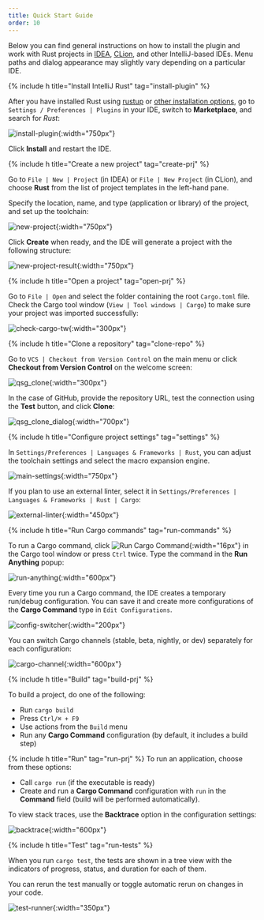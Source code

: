 ```yaml
---
title: Quick Start Guide
order: 10
---
```


Below you can find general instructions on how to install the plugin and work with Rust projects in [IDEA](https://www.jetbrains.com/idea/), [CLion](https://www.jetbrains.com/clion/), and other IntelliJ-based IDEs. Menu paths and dialog appearance may slightly vary depending on a particular IDE.

{% include h title="Install IntelliJ Rust" tag="install-plugin" %}

After you have installed Rust using [rustup](https://rustup.rs/) 
or [other installation options](https://github.com/rust-lang/rustup.rs#other-installation-methods), 
go to `Settings / Preferences | Plugins` in your IDE, switch to **Marketplace**, and search for *Rust*:

![install-plugin](/assets/quick-start/qsg_install_plugin.png){:width="750px"}

Click **Install** and restart the IDE.

{% include h title="Create a new project" tag="create-prj" %}

Go to `File | New | Project` (in IDEA) or `File | New Project` (in CLion), and choose **Rust** from the list of project templates in the left-hand pane.

Specify the location, name, and type (application or library) of the project, and set up the toolchain:

![new-project](/assets/quick-start/qsg_new_project.png){:width="750px"}

Click **Create** when ready, and the IDE will generate a project with the following structure:

![new-project-result](/assets/quick-start/qsg_new_project_result.png){:width="750px"}


{% include h title="Open a project" tag="open-prj" %}

Go to `File | Open` and select the folder containing the root `Cargo.toml` file. Check the Cargo tool window (`View | Tool windows | Cargo`) to make sure your project was imported successfully:

![check-cargo-tw](/assets/quick-start/qsg_cargo_tw.png){:width="300px"}

{% include h title="Clone a repository" tag="clone-repo" %}

Go to `VCS | Checkout from Version Control` on the main menu or click **Checkout from Version Control** on the welcome screen:

![qsg_clone](/assets/quick-start/qsg_clone.png){:width="300px"}

In the case of GitHub, provide the repository URL, test the connection using the **Test** button, and click **Clone**:

![qsg_clone_dialog](/assets/quick-start/qsg_clone_dialog.png){:width="700px"}

{% include h title="Configure project settings" tag="settings" %}

In `Settings/Preferences | Languages & Frameworks | Rust`, you can adjust the toolchain settings and select the macro expansion engine.

![main-settings](/assets/quick-start/qsg_mainsettings.png){:width="750px"}

 If you plan to use an external linter, select it in `Settings/Preferences | Languages & Frameworks | Rust | Cargo`:
 
 ![external-linter](/assets/quick-start/qsg_linter.png){:width="450px"}


{% include h title="Run Cargo commands" tag="run-commands" %}

To run a Cargo command, click ![Run Cargo Command](/assets/quick-start/cargo@2x.svg){:width="16px"} in the Cargo tool window or press `Ctrl` twice. Type the command in the **Run Anything** popup:

![run-anything](/assets/quick-start/qsg_runanything.png){:width="600px"}

Every time you run a Cargo command, the IDE creates a temporary run/debug configuration. You can save it and create more configurations of the **Cargo Command** type in `Edit Configurations`.

![config-switcher](/assets/quick-start/qsg_configslist.png){:width="200px"}

You can switch Cargo channels (stable, beta, nightly, or dev) separately for each configuration:

![cargo-channel](/assets/quick-start/qsg_cargochannel.png){:width="600px"}

{% include h title="Build" tag="build-prj" %}

To build a project, do one of the following:
- Run `cargo build`
- Press `Ctrl/⌘ + F9`
- Use actions from the `Build` menu
- Run any **Cargo Command** configuration (by default, it includes a build step)

{% include h title="Run" tag="run-prj" %}
To run an application, choose from these options:
- Call `cargo run` (if the executable is ready)
- Create and run a **Cargo Command** configuration with `run` in the **Command** field (build will be performed automatically).

To view stack traces, use the **Backtrace** option in the configuration settings:

![backtrace](/assets/quick-start/qsg_backtrace.png){:width="600px"}

{% include h title="Test" tag="run-tests" %}

When you run `cargo test`, the tests are shown in a tree view with the indicators of progress, status, and duration for each of them. 

You can rerun the test manually or toggle automatic rerun on changes in your code.

![test-runner](/assets/quick-start/qsg_testrunner.png){:width="350px"}
